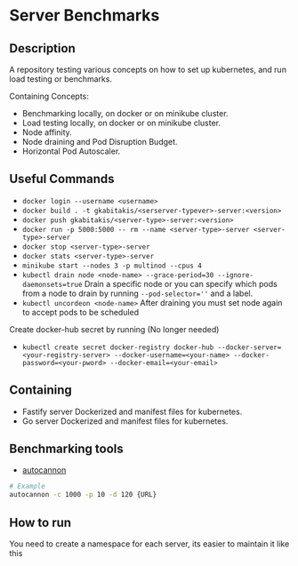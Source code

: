 # Server Benchmarks

## Description

A repository testing various concepts on how to set up kubernetes, and run load testing or benchmarks.

Containing Concepts: 
- Benchmarking locally, on docker or on minikube cluster.
- Load testing locally, on docker or on minikube cluster.
- Node affinity. 
- Node draining and Pod Disruption Budget.
- Horizontal Pod Autoscaler.

## Useful Commands

- `docker login --username <username>`
- `docker build . -t gkabitakis/<serserver-typever>-server:<version>`
- `docker push gkabitakis/<server-type>-server:<version>`
- `docker run -p 5000:5000 -- rm --name <server-type>-server <server-type>-server`
- `docker stop <server-type>-server`
- `docker stats <server-type>-server`
- `minikube start --nodes 3 -p multinod --cpus 4`
- `kubectl drain node <node-name> --grace-period=30 --ignore-daemonsets=true` Drain a specific node or you can 
specify which pods from a node to drain by running `--pod-selector=''` and a label.
- `kubectl uncordeon <node-name>` After draining you must set node again to accept pods to be scheduled


Create docker-hub secret by running (No longer needed)

- `kubectl create secret docker-registry docker-hub --docker-server=<your-registry-server> --docker-username=<your-name> --docker-password=<your-pword> --docker-email=<your-email>`

## Containing

- Fastify server Dockerized and manifest files for kubernetes.
- Go server Dockerized and manifest files for kubernetes.

## Benchmarking tools

- [autocannon](https://www.npmjs.com/package/autocannon)
```bash
# Example
autocannon -c 1000 -p 10 -d 120 {URL}
```

## How to run

You need to create a namespace for each server, its easier to maintain it like this
